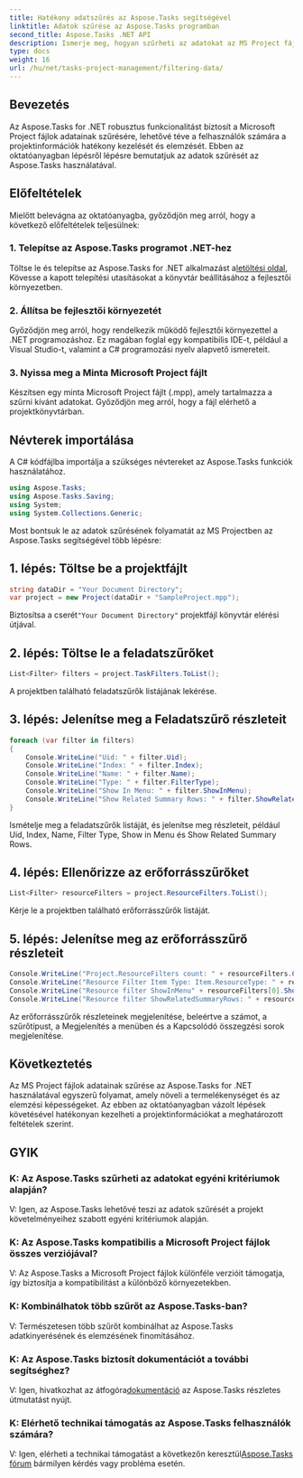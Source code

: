 ```yaml
---
title: Hatékony adatszűrés az Aspose.Tasks segítségével
linktitle: Adatok szűrése az Aspose.Tasks programban
second_title: Aspose.Tasks .NET API
description: Ismerje meg, hogyan szűrheti az adatokat az MS Project fájlokban az Aspose.Tasks for .NET segítségével. Fokozatmentesen fokozza a termelékenységet és az elemzési képességeket.
type: docs
weight: 16
url: /hu/net/tasks-project-management/filtering-data/
---
```

## Bevezetés
Az Aspose.Tasks for .NET robusztus funkcionalitást biztosít a Microsoft Project fájlok adatainak szűrésére, lehetővé téve a felhasználók számára a projektinformációk hatékony kezelését és elemzését. Ebben az oktatóanyagban lépésről lépésre bemutatjuk az adatok szűrését az Aspose.Tasks használatával.
## Előfeltételek
Mielőtt belevágna az oktatóanyagba, győződjön meg arról, hogy a következő előfeltételek teljesülnek:
### 1. Telepítse az Aspose.Tasks programot .NET-hez
 Töltse le és telepítse az Aspose.Tasks for .NET alkalmazást a[letöltési oldal](https://releases.aspose.com/tasks/net/), Kövesse a kapott telepítési utasításokat a könyvtár beállításához a fejlesztői környezetben.
### 2. Állítsa be fejlesztői környezetét
Győződjön meg arról, hogy rendelkezik működő fejlesztői környezettel a .NET programozáshoz. Ez magában foglal egy kompatibilis IDE-t, például a Visual Studio-t, valamint a C# programozási nyelv alapvető ismereteit.
### 3. Nyissa meg a Minta Microsoft Project fájlt
Készítsen egy minta Microsoft Project fájlt (.mpp), amely tartalmazza a szűrni kívánt adatokat. Győződjön meg arról, hogy a fájl elérhető a projektkönyvtárban.
## Névterek importálása
A C# kódfájlba importálja a szükséges névtereket az Aspose.Tasks funkciók használatához.

```csharp
using Aspose.Tasks;
using Aspose.Tasks.Saving;
using System;
using System.Collections.Generic;

```
Most bontsuk le az adatok szűrésének folyamatát az MS Projectben az Aspose.Tasks segítségével több lépésre:
## 1. lépés: Töltse be a projektfájlt
```csharp
string dataDir = "Your Document Directory";
var project = new Project(dataDir + "SampleProject.mpp");
```
 Biztosítsa a cserét`"Your Document Directory"` projektfájl könyvtár elérési útjával.
## 2. lépés: Töltse le a feladatszűrőket
```csharp
List<Filter> filters = project.TaskFilters.ToList();
```
A projektben található feladatszűrők listájának lekérése.
## 3. lépés: Jelenítse meg a Feladatszűrő részleteit
```csharp
foreach (var filter in filters)
{
    Console.WriteLine("Uid: " + filter.Uid);
    Console.WriteLine("Index: " + filter.Index);
    Console.WriteLine("Name: " + filter.Name);
    Console.WriteLine("Type: " + filter.FilterType);
    Console.WriteLine("Show In Menu: " + filter.ShowInMenu);
    Console.WriteLine("Show Related Summary Rows: " + filter.ShowRelatedSummaryRows);
}
```
Ismételje meg a feladatszűrők listáját, és jelenítse meg részleteit, például Uid, Index, Name, Filter Type, Show in Menu és Show Related Summary Rows.
## 4. lépés: Ellenőrizze az erőforrásszűrőket
```csharp
List<Filter> resourceFilters = project.ResourceFilters.ToList();
```
Kérje le a projektben található erőforrásszűrők listáját.
## 5. lépés: Jelenítse meg az erőforrásszűrő részleteit
```csharp
Console.WriteLine("Project.ResourceFilters count: " + resourceFilters.Count);
Console.WriteLine("Resource Filter Item Type: Item.ResourceType: " + resourceFilters[0].FilterType);
Console.WriteLine("Resource filter ShowInMenu" + resourceFilters[0].ShowInMenu);
Console.WriteLine("Resource filter ShowRelatedSummaryRows: " + resourceFilters[0].ShowRelatedSummaryRows);
```
Az erőforrásszűrők részleteinek megjelenítése, beleértve a számot, a szűrőtípust, a Megjelenítés a menüben és a Kapcsolódó összegzési sorok megjelenítése.
## Következtetés
Az MS Project fájlok adatainak szűrése az Aspose.Tasks for .NET használatával egyszerű folyamat, amely növeli a termelékenységet és az elemzési képességeket. Az ebben az oktatóanyagban vázolt lépések követésével hatékonyan kezelheti a projektinformációkat a meghatározott feltételek szerint.
## GYIK
### K: Az Aspose.Tasks szűrheti az adatokat egyéni kritériumok alapján?
V: Igen, az Aspose.Tasks lehetővé teszi az adatok szűrését a projekt követelményeihez szabott egyéni kritériumok alapján.
### K: Az Aspose.Tasks kompatibilis a Microsoft Project fájlok összes verziójával?
V: Az Aspose.Tasks a Microsoft Project fájlok különféle verzióit támogatja, így biztosítja a kompatibilitást a különböző környezetekben.
### K: Kombinálhatok több szűrőt az Aspose.Tasks-ban?
V: Természetesen több szűrőt kombinálhat az Aspose.Tasks adatkinyerésének és elemzésének finomításához.
### K: Az Aspose.Tasks biztosít dokumentációt a további segítséghez?
 V: Igen, hivatkozhat az átfogóra[dokumentáció](https://reference.aspose.com/tasks/net/) az Aspose.Tasks részletes útmutatást nyújt.
### K: Elérhető technikai támogatás az Aspose.Tasks felhasználók számára?
 V: Igen, elérheti a technikai támogatást a következőn keresztül[Aspose.Tasks fórum](https://forum.aspose.com/c/tasks/15) bármilyen kérdés vagy probléma esetén.